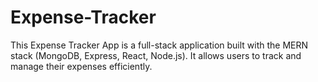 # Expense-Tracker
This Expense Tracker App is a full-stack application built with the MERN stack (MongoDB, Express, React, Node.js). It allows users to track and manage their expenses efficiently.
